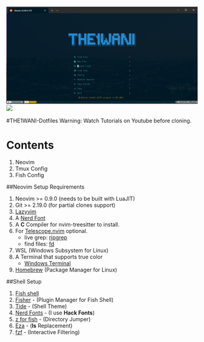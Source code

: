 ![](./images/Neovim.PNG)
![](./images/Neovim_after.PNG)

#THE1WANI-Dotfiles
Warning: Watch Tutorials on Youtube before cloning.

<h1>Contents</h1>

1. Neovim
2. Tmux Config
3. Fish Config

##Neovim Setup
Requirements

1. Neovim >= 0.9.0 (needs to be built with LuaJIT)
2. Git >= 2.19.0 (for partial clones support)
3. [Lazyvim](https://www.lazyvim.org/)
4. A [Nerd Font](https://www.nerdfonts.com/)
5. A **C** Compiler for nvim-treesitter to install.
6. For [Telescope.nvim](https://github.com/nvim-telescope/telescope.nvim) optional.
   - live grep: [ripgrep](https://github.com/BurntSushi/ripgrep)
   - find files: [fd](https://github.com/sharkdp/fd)
7. WSL (Windows Subsystem for Linux)
8. A Terminal that supports true color
   - [Windows Terminal](https://www.microsoft.com/store/productId/9N0DX20HK701?ocid=pdpshare)
9. [Homebrew](https://brew.sh/) (Package Manager for Linux)

##Shell Setup

1. [Fish shell](https://fishshell.com/)
2. [Fisher](https://github.com/jorgebucaran/fisher) - (Plugin Manager for Fish Shell)
3. [Tide](https://github.com/IlanCosman/tide) - (Shell Theme)
4. [Nerd Fonts](https://www.nerdfonts.com/) - (I use **Hack Fonts**)
5. [z for fish](https://www.nerdfonts.com/) - (Directory Jumper)
6. [Eza](https://github.com/eza-community/eza) - (**ls** Replacement)
7. [fzf](https://github.com/PatrickF1/fzf.fish) - (Interactive Filtering)
